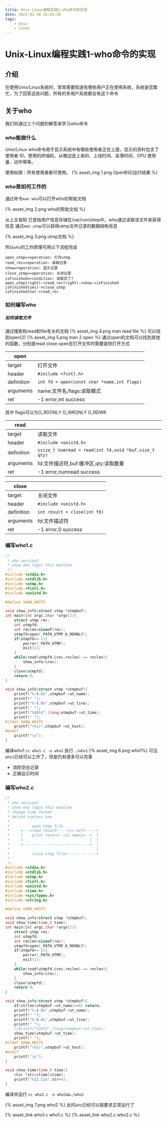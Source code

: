 ```yaml
---
title: Unix-Linux编程实践1-who命令的实现
date: 2021-01-30 15:01:58
tags: 
    - Unix
    - Linux
---
```

# Unix-Linux编程实践1-who命令的实现
## 介绍
在使用Unix/Linux系统时，常常需要知道有哪些用户正在使用系统，系统是否繁忙，为了回答这些问题，所有的多用户系统都会有这个命令 

## 关于who
我们将通过三个问题的解答来学习who命令
### who能做什么
Unix/Linux who命令用于显示系统中有哪些使用者正在上面，显示的资料包含了使用者 ID、使用的终端机、从哪边连上来的、上线时间、呆滞时间、CPU 使用量、动作等等。

使用权限：所有使用者都可使用。
{% asset_img 1.png OpenBSD运行结果 %}
### who是如何工作的
通过命令`man who`可以打开who的帮助文档

{% asset_img 2.png who的帮助文档 %}

从上文易知 已登陆用户信息存储在/var/run/utmp中，who通过读取该文件来获得信息
通过`man utmp`可以获得utmp文件记录的数据结构信息

{% asset_img 3.png utmp文档 %}

所以`who`的工作原理可用以下流程完成

```flow
open_utmp=>operation: 打开utmp
read_rec=>operation: 读取记录
show=>operation: 显示记录
close_utmp=>operation: 关闭记录
isFinished=>condition: 读取完了?
open_utmp(right)->read_rec(right)->show->isFinished
isFinished(yes)->close_utmp
isFinished(no)->read_rec
```

### 如何编写who
##### 如何读取文件
通过搜索和read和file有关的文档
{% asset_img 4.png man read file %}
可以找到open(2)
{% asset_img 5.png man 2 open %}
通过open的文档可以找到其他的函数，分别是read close
open在打开文件时需要提供打开方式

| open |   |
|---- |---  |
|target|打开文件|
|header|`#include <fcntl.h>`|
|definition|`int fd = open(const char *name,int flags)`|
|arguments|name:文件名,flags:读取模式|
|ret|-1 error,int success|
其中 flags可以为O_RDONLY O_WRONLY O_RDWR

| read |   |
|---- |---  |
|target|读取文件|
|header|`#include <unistd.h>`|
|definition|`ssize_t numread = read(int fd,void *buf,size_t qty)`|
|arguments|fd:文件描述符,buf:缓冲区,qty:读取数量|
|ret|-1 error,numread success|

| close |   |
|---- |---  |
|target|关闭文件|
|header|`#include <unistd.h>`|
|definition|`int result = close(int fd)`|
|arguments|fd:文件描述符|
|ret|-1 error,0 success|

### 编写who1.c
```c
/* 
 * who version1 
 * show who login this machine
 */
#include <stdio.h>
#include <stdlib.h>
#include <utmp.h>
#include <fcntl.h>
#include <unistd.h>

#define SHOW_HOSTS

void show_info(struct utmp *utmpbuf);
int main(int argc,char *argv[]){
	struct utmp rec;
	int utmpfd;
	int reclen=sizeof(rec);
    utmpfd=open(_PATH_UTMP,O_RDONLY);
	if(utmpfd==-1){
		perror(_PATH_UTMP);
		exit(1);
	}
	while(read(utmpfd,&rec,reclen) == reclen){
		show_info(&rec);
	}
	close(utmpfd);
	return 0;
}

void show_info(struct utmp *utmpbuf){
	printf("%-8.8s",utmpbuf->ut_name);
	printf(" ");
	printf("%-8.8s",utmpbuf->ut_line);
	printf(" ");
	printf("%10ld",(long)utmpbuf->ut_time);
	printf(" ");
#ifdef SHOW_HOSTS
	printf("(%s)",utmpbuf->ut_host);
#endif
	printf("\n");
}

```
编译who1
`cc who1.c -o who1`
执行
`./who1`
{% asset_img 6.png who1%}
可见 `who1`已经可以工作了，但是仍有很多可以完善
* 消除空白记录
* 正确显示时间

### 编写who2.c
```c
/* 
 * who version2 
 * show who login this machine
 * change time format
 * delete useless one
 *
 *          open utmp file
 *     +--->read record-----<is eof>-----+
 *     |    print record--<is empty>--+  |                                
 *     |                              |  |
 *     +------------------------------+  |  
 *                                       |
 *          close utmp file<-------------+
 *
 */
#include <stdio.h>
#include <stdlib.h>
#include <utmp.h>
#include <fcntl.h>
#include <unistd.h>
#include <time.h>
#include <sys/types.h>
#include <string.h>

#define SHOW_HOSTS

void show_info(struct utmp *utmpbuf);
void show_time(time_t time);
int main(int argc,char *argv[]){
	struct utmp rec;
	int utmpfd;
	int reclen=sizeof(rec);
    utmpfd=open(_PATH_UTMP,O_RDONLY);
	if(utmpfd==-1){
		perror(_PATH_UTMP);
		exit(1);
	}
	while(read(utmpfd,&rec,reclen) == reclen){
		show_info(&rec);
	}
	close(utmpfd);
	return 0;
}

void show_info(struct utmp *utmpbuf){
    if(strlen(utmpbuf->ut_name)==0) return;
	printf("%-8.8s",utmpbuf->ut_name);
	printf(" ");
	printf("%-8.8s",utmpbuf->ut_line);
	printf(" ");
	//printf("%10ld",(long)utmpbuf->ut_time);
	show_time(utmpbuf->ut_time);
    printf(" ");
#ifdef SHOW_HOSTS
	printf("(%s)",utmpbuf->ut_host);
#endif
	printf("\n");
}

void show_time(time_t time){
    char *str=ctime(&time);
    printf("%12.12s",str+4);
}
```
编译并运行
`cc who2.c -o who2&&./who2`

{% asset_img 7.png who2 %}
此时`who`已经可以按要求正常运行了

{% asset_link who1.c who1.c %}
{% asset_link who2.c who2.c %}